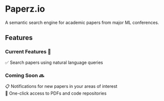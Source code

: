 # Paperz.io

A semantic search engine for academic papers from major ML conferences.

## Features

### Current Features 🚀

✅ Search papers using natural language queries

### Coming Soon 🔜

📋 Notifications for new papers in your areas of interest  
🔗 One-click access to PDFs and code repositories
